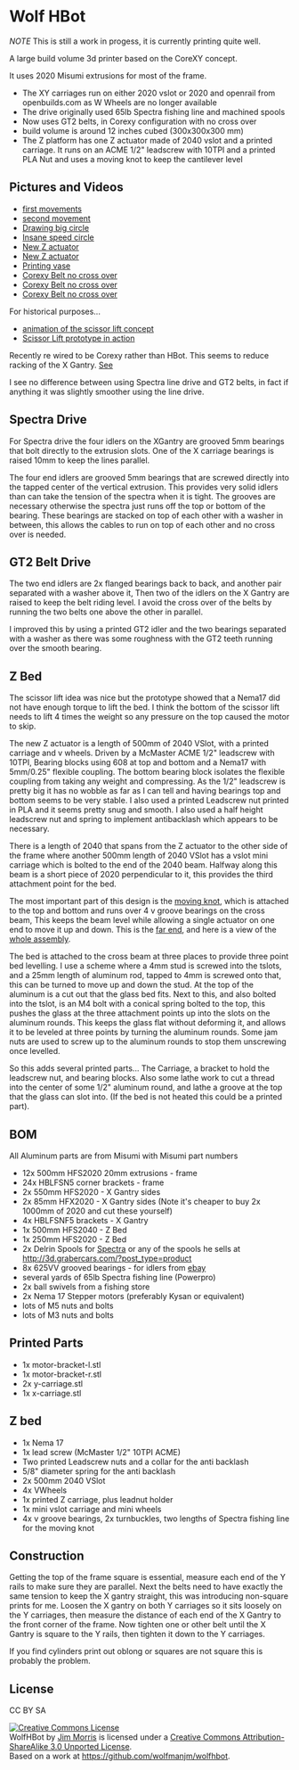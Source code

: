 Wolf HBot
============

_NOTE_ This is still a work in progess, it is currently printing quite well.

A large build volume 3d printer based on the CoreXY concept.

It uses 2020 Misumi extrusions for most of the frame.

* The XY carriages run on either 2020 vslot or 2020 and openrail from openbuilds.com as W Wheels are no longer available
* The drive originally used 65lb Spectra fishing line and machined spools
* Now uses GT2 belts, in Corexy configuration with no cross over
* build volume is around 12 inches cubed (300x300x300 mm)
* The Z platform has one Z actuator made of 2040 vslot
  and a printed carriage. It runs on an ACME 1/2" leadscrew with 10TPI and a printed PLA Nut
  and uses a moving knot to keep the cantilever level

Pictures and Videos
-------------------

* [first movements](http://youtu.be/cA50g_V9wbQ)
* [second movement](http://youtu.be/p5AFRTE33c4)
* [Drawing big circle](http://youtu.be/9L7iuisqjXY)
* [Insane speed circle](http://youtu.be/wYBltiACMb0)
* [New Z actuator](http://flic.kr/p/gcBkjw)
* [New Z actuator](http://flic.kr/p/gcBGvX)
* [Printing vase](http://youtu.be/nGm1CWDJkY0)
* [Corexy Belt no cross over](http://flic.kr/p/iT5DkX)
* [Corexy Belt no cross over](http://flic.kr/p/iT7Lpm)
* [Corexy Belt no cross over](http://flic.kr/p/iT73UX)

For historical purposes...

* [animation of the scissor lift concept](http://blog.wolfman.com/files/scissor-lift.gif)
* [Scissor Lift prototype in action](http://youtu.be/5y0PBw3Y6yg)

Recently re wired to be Corexy rather than HBot. This seems to reduce
racking of the X Gantry. [See](http://joshuavasquez.com/docs/jVasquez/Projects/coreXY.html)

I see no difference between using Spectra line drive and GT2 belts, in
fact if anything it was slightly smoother using the line drive.

Spectra Drive
--------------
For Spectra drive the four idlers on the XGantry are grooved 5mm bearings that bolt
directly to the extrusion slots. One of the X carriage bearings is
raised 10mm to keep the lines parallel.

The four end idlers are grooved 5mm bearings that are screwed directly
into the tapped center of the vertical extrusion. This provides very
solid idlers than can take the tension of the spectra when it is
tight.  The grooves are necessary otherwise the spectra just runs off
the top or bottom of the bearing.
These bearings are stacked on top of each other with a
washer in between, this allows the cables to run on top of each other
and no cross over is needed.

GT2 Belt Drive
--------------
The two end idlers are 2x flanged bearings back to back, and another pair separated with a washer above it,
Then two of the idlers on the X Gantry are raised to keep the belt riding level.
I avoid the cross over of the belts by running the two belts one above the other in parallel.

I improved this by using a printed GT2 idler and the two bearings
separated with a washer as there was some roughness with the GT2
teeth running over the smooth bearing.

Z Bed
-----

The scissor lift idea was nice but the prototype showed that a Nema17
did not have enough torque to lift the bed.  I think the bottom of the
scissor lift needs to lift 4 times the weight so any pressure on the
top caused the motor to skip.

The new Z actuator is a length of 500mm of 2040 VSlot, with a printed
carriage and v wheels. Driven by a McMaster ACME 1/2" leadscrew with
10TPI, Bearing blocks using 608 at top and bottom and a Nema17 with
5mm/0.25" flexible coupling. The bottom bearing block isolates the
flexible coupling from taking any weight and compressing. As the 1/2"
leadscrew is pretty big it has no wobble as far as I can tell and
having bearings top and bottom seems to be very stable. I also used a
printed Leadscrew nut printed in PLA and it seems pretty snug and
smooth. I also used a half height leadscrew nut and spring to implement
antibacklash which appears to be necessary.

There is a length of 2040 that spans from the Z actuator to the other
side of the frame where another 500mm length of 2040 VSlot has a vslot
mini carriage which is bolted to the end of the 2040 beam. Halfway
along this beam is a short piece of 2020 perpendicular to it, this
provides the third attachment point for the bed.

The most important part of this design is the
[moving knot](http://cockrum.net/cnc_mechanical.html), which is attached to
the top and bottom and runs over 4 v groove bearings on the cross
beam, This keeps the beam level while allowing a single actuator on one
end to move it up and down. This is the [far end](http://flic.kr/p/i67Sim),
and here is a view of the [whole assembly](http://flic.kr/p/i67Es7).

The bed is attached to the cross beam at three places to provide three
point bed levelling.  I use a scheme where a 4mm stud is screwed into
the tslots, and a 25mm length of aluminum rod, tapped to 4mm is
screwed onto that, this can be turned to move up and down the stud. At
the top of the aluminum is a cut out that the glass bed fits. Next to
this, and also bolted into the tslot, is an M4 bolt with a conical
spring bolted to the top, this pushes the glass at the three
attachment points up into the slots on the aluminum rounds. This keeps
the glass flat without deforming it, and allows it to be leveled at
three points by turning the aluminum rounds. Some jam nuts are used
to screw up to the aluminum rounds to stop them unscrewing once
levelled.

So this adds several printed parts... The Carriage, a bracket to hold
the leadscrew nut, and bearing blocks. Also some lathe work to cut a
thread into the center of some 1/2" aluminum round, and lathe a groove
at the top that the glass can slot into. (If the bed is not heated
this could be a printed part).

BOM
---
All Aluminum parts are from Misumi with Misumi part numbers

* 12x 500mm HFS2020 20mm extrusions - frame
* 24x HBLFSN5 corner brackets - frame
* 2x  550mm HFS2020 - X Gantry sides
* 2x  85mm HFX2020 - X Gantry sides (Note it's cheaper to buy 2x 1000mm of 2020 and cut these yourself)
* 4x  HBLFSNF5 brackets - X Gantry
* 1x  500mm HFS2040 - Z Bed
* 1x  250mm HFS2020 - Z Bed
* 2x  Delrin Spools for [Spectra](http://3d.grabercars.com/?product=filament-drive-reel-grooved-delrin-18mm-o-d-for-kossel) or any of the spools he sells at http://3d.grabercars.com/?post_type=product
* 8x  625VV grooved bearings - for idlers from [ebay](http://www.ebay.com/itm/10-5-16-5mm-625VV-5mm-V-Groove-Guide-Pulley-Sealed-Rail-Ball-Bearing-5-16-5-/170998886188?pt=BI_Heavy_Equipment_Parts&hash=item27d053ef2c)
* several yards of 65lb Spectra fishing line (Powerpro)
* 2x ball swivels from a fishing store
* 2x Nema 17 Stepper motors (preferably Kysan or equivalent)
* lots of M5 nuts and bolts
* lots of M3 nuts and bolts

Printed Parts
-------------
* 1x motor-bracket-l.stl
* 1x motor-bracket-r.stl
* 2x y-carriage.stl
* 1x x-carriage.stl

Z bed
-----
* 1x Nema 17
* 1x lead screw (McMaster 1/2" 10TPI ACME)
* Two printed Leadscrew nuts and a collar for the anti backlash
* 5/8" diameter spring for the anti backlash
* 2x 500mm 2040 VSlot
* 4x VWheels
* 1x printed Z carriage, plus leadnut holder
* 1x mini vslot carriage and mini wheels
* 4x v groove bearings, 2x turnbuckles, two lengths of Spectra fishing line for the moving knot

Construction
------------

Getting the top of the frame square is essential, measure each end of the Y
rails to make sure they are parallel. Next the belts need to have exactly the
same tension to keep the X gantry straight, this was introducing non-square
prints for me. Loosen the X gantry on both Y carriages so it sits loosely on
the Y carriages, then measure the distance of each end of the X Gantry to the
front corner of the frame. Now tighten one or other belt until the X Gantry is
square to the Y rails, then tighten it down to the Y carriages.

If you find cylinders print out oblong or squares are not square this is
probably the problem.

License
-------

CC BY SA

<a rel="license" href="http://creativecommons.org/licenses/by-sa/3.0/deed.en_US"><img alt="Creative Commons License" style="border-width:0" src="http://i.creativecommons.org/l/by-sa/3.0/88x31.png" /></a><br /><span xmlns:dct="http://purl.org/dc/terms/" property="dct:title">WolfHBot</span> by <a xmlns:cc="http://creativecommons.org/ns#" href="http://wolfmanjm.github.com/wolfhbot" property="cc:attributionName" rel="cc:attributionURL">Jim Morris</a> is licensed under a <a rel="license" href="http://creativecommons.org/licenses/by-sa/3.0/deed.en_US">Creative Commons Attribution-ShareAlike 3.0 Unported License</a>.<br />Based on a work at <a xmlns:dct="http://purl.org/dc/terms/" href="https://github.com/wolfmanjm/wolfhbot" rel="dct:source">https://github.com/wolfmanjm/wolfhbot</a>.
